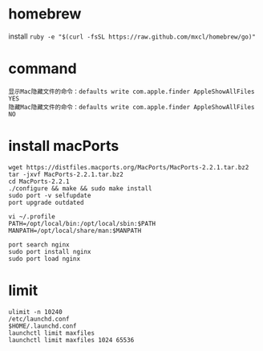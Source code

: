# homebrew
install `ruby -e "$(curl -fsSL https://raw.github.com/mxcl/homebrew/go)"`

# command
```shell
显示Mac隐藏文件的命令：defaults write com.apple.finder AppleShowAllFiles YES
隐藏Mac隐藏文件的命令：defaults write com.apple.finder AppleShowAllFiles NO
```

# install macPorts
```shell
wget https://distfiles.macports.org/MacPorts/MacPorts-2.2.1.tar.bz2
tar -jxvf MacPorts-2.2.1.tar.bz2
cd MacPorts-2.2.1
./configure && make && sudo make install
sudo port -v selfupdate
port upgrade outdated

vi ~/.profile
PATH=/opt/local/bin:/opt/local/sbin:$PATH
MANPATH=/opt/local/share/man:$MANPATH

port search nginx
sudo port install nginx
sudo port load nginx
```

# limit
```shell
ulimit -n 10240
/etc/launchd.conf
$HOME/.launchd.conf
launchctl limit maxfiles
launchctl limit maxfiles 1024 65536
```
